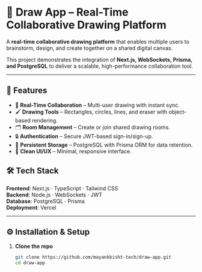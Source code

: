 # 🎨 Draw App – Real-Time Collaborative Drawing Platform  

A **real-time collaborative drawing platform** that enables multiple users to brainstorm, design, and create together on a shared digital canvas.  

This project demonstrates the integration of **Next.js, WebSockets, Prisma, and PostgreSQL** to deliver a scalable, high-performance collaboration tool.  

---

## 🚀 Features  

- 🔗 **Real-Time Collaboration** – Multi-user drawing with instant sync.  
- 🖌 **Drawing Tools** – Rectangles, circles, lines, and eraser with object-based rendering.  
- 🗂 **Room Management** – Create or join shared drawing rooms.  
- 🔒 **Authentication** – Secure JWT-based sign-in/sign-up.  
- 💾 **Persistent Storage** – PostgreSQL with Prisma ORM for data retention.  
- 🎨 **Clean UI/UX** – Minimal, responsive interface.  



## 🛠 Tech Stack  

**Frontend**: Next.js · TypeScript · Tailwind CSS  
**Backend**: Node.js · WebSockets · JWT  
**Database**: PostgreSQL · Prisma  
**Deployment**: Vercel  

---

## ⚙️ Installation & Setup  

1. **Clone the repo**  
   ```bash
   git clone https://github.com/mayankbisht-tech/draw-app.git
   cd draw-app
